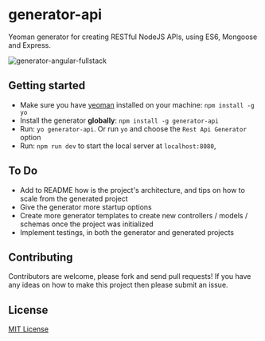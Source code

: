 # generator-api

Yeoman generator for creating RESTful NodeJS APIs, using ES6, Mongoose and Express.

![generator-angular-fullstack](http://yeoman.io/static/illustration-home-inverted.91b07808be.png)


## Getting started

- Make sure you have [yeoman](https://github.com/yeoman/yo) installed on your machine:
    `npm install -g yo`
- Install the generator **globally**: `npm install -g generator-api`
- Run: `yo generator-api`. Or run  `yo` and choose the `Rest Api Generator` option
- Run: `npm run dev` to start the local server at `localhost:8080`,


## To Do
* Add to README how is the project's architecture, and tips on how to scale from the generated project
* Give the generator more startup options
*  Create more generator templates to create new controllers / models / schemas once the project was initialized
* Implement testings,  in both the generator and generated projects

## Contributing
Contributors are welcome, please fork and send pull requests! If you have any ideas on how to make this project then please submit an issue.


## License
[MIT License](http://en.wikipedia.org/wiki/MIT_License)
